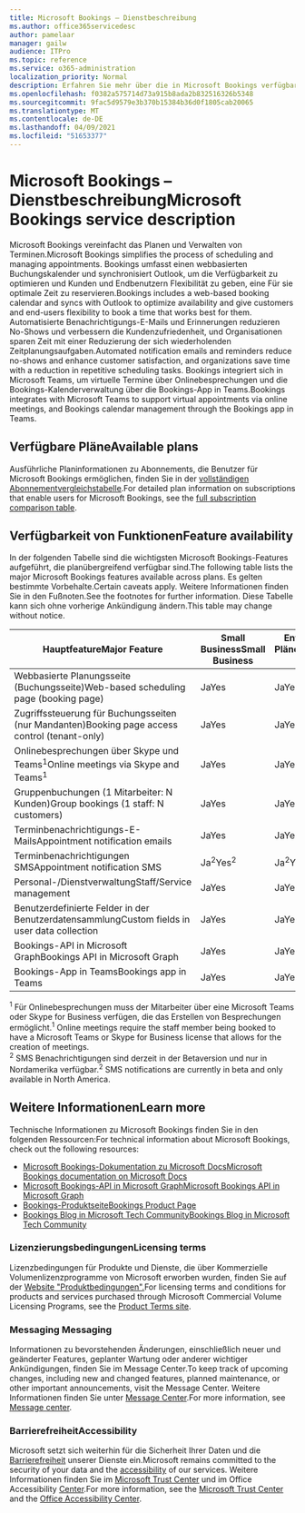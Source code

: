 ```yaml
---
title: Microsoft Bookings – Dienstbeschreibung
ms.author: office365servicedesc
author: pamelaar
manager: gailw
audience: ITPro
ms.topic: reference
ms.service: o365-administration
localization_priority: Normal
description: Erfahren Sie mehr über die in Microsoft Bookings verfügbaren Planoptionen und Features.
ms.openlocfilehash: f0382a575714d73a915b8ada2b832516326b5348
ms.sourcegitcommit: 9fac5d9579e3b370b15384b36d0f1805cab20065
ms.translationtype: MT
ms.contentlocale: de-DE
ms.lasthandoff: 04/09/2021
ms.locfileid: "51653377"
---
```

# <a name="microsoft-bookings-service-description"></a><span data-ttu-id="07ef8-103">Microsoft Bookings – Dienstbeschreibung</span><span class="sxs-lookup"><span data-stu-id="07ef8-103">Microsoft Bookings service description</span></span>

<span data-ttu-id="07ef8-104">Microsoft Bookings vereinfacht das Planen und Verwalten von Terminen.</span><span class="sxs-lookup"><span data-stu-id="07ef8-104">Microsoft Bookings simplifies the process of scheduling and managing appointments.</span></span> <span data-ttu-id="07ef8-105">Bookings umfasst einen webbasierten Buchungskalender und synchronisiert Outlook, um die Verfügbarkeit zu optimieren und Kunden und Endbenutzern Flexibilität zu geben, eine Für sie optimale Zeit zu reservieren.</span><span class="sxs-lookup"><span data-stu-id="07ef8-105">Bookings includes a web-based booking calendar and syncs with Outlook to optimize availability and give customers and end-users flexibility to book a time that works best for them.</span></span> <span data-ttu-id="07ef8-106">Automatisierte Benachrichtigungs-E-Mails und Erinnerungen reduzieren No-Shows und verbessern die Kundenzufriedenheit, und Organisationen sparen Zeit mit einer Reduzierung der sich wiederholenden Zeitplanungsaufgaben.</span><span class="sxs-lookup"><span data-stu-id="07ef8-106">Automated notification emails and reminders reduce no-shows and enhance customer satisfaction, and organizations save time with a reduction in repetitive scheduling tasks.</span></span> <span data-ttu-id="07ef8-107">Bookings integriert sich in Microsoft Teams, um virtuelle Termine über Onlinebesprechungen und die Bookings-Kalenderverwaltung über die Bookings-App in Teams.</span><span class="sxs-lookup"><span data-stu-id="07ef8-107">Bookings integrates with Microsoft Teams to support virtual appointments via online meetings, and Bookings calendar management through the Bookings app in Teams.</span></span>

## <a name="available-plans"></a><span data-ttu-id="07ef8-108">Verfügbare Pläne</span><span class="sxs-lookup"><span data-stu-id="07ef8-108">Available plans</span></span>

<span data-ttu-id="07ef8-109">Ausführliche Planinformationen zu Abonnements, die Benutzer für Microsoft Bookings ermöglichen, finden Sie in der  [vollständigen Abonnementvergleichstabelle](https://go.microsoft.com/fwlink/?linkid=2139145).</span><span class="sxs-lookup"><span data-stu-id="07ef8-109">For detailed plan information on subscriptions that enable users for Microsoft Bookings, see the  [full subscription comparison table](https://go.microsoft.com/fwlink/?linkid=2139145).</span></span>

## <a name="feature-availability"></a><span data-ttu-id="07ef8-110">Verfügbarkeit von Funktionen</span><span class="sxs-lookup"><span data-stu-id="07ef8-110">Feature availability</span></span>

<span data-ttu-id="07ef8-111">In der folgenden Tabelle sind die wichtigsten Microsoft Bookings-Features aufgeführt, die planübergreifend verfügbar sind.</span><span class="sxs-lookup"><span data-stu-id="07ef8-111">The following table lists the major Microsoft Bookings features available across plans.</span></span> <span data-ttu-id="07ef8-112">Es gelten bestimmte Vorbehalte.</span><span class="sxs-lookup"><span data-stu-id="07ef8-112">Certain caveats apply.</span></span> <span data-ttu-id="07ef8-113">Weitere Informationen finden Sie in den Fußnoten.</span><span class="sxs-lookup"><span data-stu-id="07ef8-113">See the footnotes for further information.</span></span> <span data-ttu-id="07ef8-114">Diese Tabelle kann sich ohne vorherige Ankündigung ändern.</span><span class="sxs-lookup"><span data-stu-id="07ef8-114">This table may change without notice.</span></span>

| <span data-ttu-id="07ef8-115">Hauptfeature</span><span class="sxs-lookup"><span data-stu-id="07ef8-115">Major Feature</span></span> | <span data-ttu-id="07ef8-116">Small Business</span><span class="sxs-lookup"><span data-stu-id="07ef8-116">Small Business</span></span> | <span data-ttu-id="07ef8-117">Enterprise-Pläne</span><span class="sxs-lookup"><span data-stu-id="07ef8-117">Enterprise plans</span></span> | <span data-ttu-id="07ef8-118">GCC</span><span class="sxs-lookup"><span data-stu-id="07ef8-118">GCC</span></span> | <span data-ttu-id="07ef8-119">GCC – hoch</span><span class="sxs-lookup"><span data-stu-id="07ef8-119">GCC-High</span></span> | <span data-ttu-id="07ef8-120">DOD</span><span class="sxs-lookup"><span data-stu-id="07ef8-120">DOD</span></span> | <span data-ttu-id="07ef8-121">Bildung</span><span class="sxs-lookup"><span data-stu-id="07ef8-121">Education</span></span> |
| --- | --- | --- | --- | --- | --- | --- |
| <span data-ttu-id="07ef8-122">Webbasierte Planungsseite (Buchungsseite)</span><span class="sxs-lookup"><span data-stu-id="07ef8-122">Web-based scheduling page (booking page)</span></span> | <span data-ttu-id="07ef8-123">Ja</span><span class="sxs-lookup"><span data-stu-id="07ef8-123">Yes</span></span> | <span data-ttu-id="07ef8-124">Ja</span><span class="sxs-lookup"><span data-stu-id="07ef8-124">Yes</span></span> | <span data-ttu-id="07ef8-125">Ja</span><span class="sxs-lookup"><span data-stu-id="07ef8-125">Yes</span></span> | <span data-ttu-id="07ef8-126">Nein</span><span class="sxs-lookup"><span data-stu-id="07ef8-126">No</span></span> | <span data-ttu-id="07ef8-127">Nein</span><span class="sxs-lookup"><span data-stu-id="07ef8-127">No</span></span> | <span data-ttu-id="07ef8-128">Ja</span><span class="sxs-lookup"><span data-stu-id="07ef8-128">Yes</span></span> |
| <span data-ttu-id="07ef8-129">Zugriffssteuerung für Buchungsseiten (nur Mandanten)</span><span class="sxs-lookup"><span data-stu-id="07ef8-129">Booking page access control (tenant-only)</span></span> | <span data-ttu-id="07ef8-130">Ja</span><span class="sxs-lookup"><span data-stu-id="07ef8-130">Yes</span></span> | <span data-ttu-id="07ef8-131">Ja</span><span class="sxs-lookup"><span data-stu-id="07ef8-131">Yes</span></span> | <span data-ttu-id="07ef8-132">Ja</span><span class="sxs-lookup"><span data-stu-id="07ef8-132">Yes</span></span> | <span data-ttu-id="07ef8-133">Nein</span><span class="sxs-lookup"><span data-stu-id="07ef8-133">No</span></span> | <span data-ttu-id="07ef8-134">Nein</span><span class="sxs-lookup"><span data-stu-id="07ef8-134">No</span></span> | <span data-ttu-id="07ef8-135">Ja</span><span class="sxs-lookup"><span data-stu-id="07ef8-135">Yes</span></span> |
| <span data-ttu-id="07ef8-136">Onlinebesprechungen über Skype und Teams<sup>1</sup></span><span class="sxs-lookup"><span data-stu-id="07ef8-136">Online meetings via Skype and Teams<sup>1</sup></span></span> <br/> | <span data-ttu-id="07ef8-137">Ja</span><span class="sxs-lookup"><span data-stu-id="07ef8-137">Yes</span></span> | <span data-ttu-id="07ef8-138">Ja</span><span class="sxs-lookup"><span data-stu-id="07ef8-138">Yes</span></span> | <span data-ttu-id="07ef8-139">Ja</span><span class="sxs-lookup"><span data-stu-id="07ef8-139">Yes</span></span> | <span data-ttu-id="07ef8-140">Nein</span><span class="sxs-lookup"><span data-stu-id="07ef8-140">No</span></span> | <span data-ttu-id="07ef8-141">Nein</span><span class="sxs-lookup"><span data-stu-id="07ef8-141">No</span></span> | <span data-ttu-id="07ef8-142">Ja</span><span class="sxs-lookup"><span data-stu-id="07ef8-142">Yes</span></span> |
| <span data-ttu-id="07ef8-143">Gruppenbuchungen (1 Mitarbeiter: N Kunden)</span><span class="sxs-lookup"><span data-stu-id="07ef8-143">Group bookings (1 staff: N customers)</span></span> | <span data-ttu-id="07ef8-144">Ja</span><span class="sxs-lookup"><span data-stu-id="07ef8-144">Yes</span></span> | <span data-ttu-id="07ef8-145">Ja</span><span class="sxs-lookup"><span data-stu-id="07ef8-145">Yes</span></span> | <span data-ttu-id="07ef8-146">Ja</span><span class="sxs-lookup"><span data-stu-id="07ef8-146">Yes</span></span> | <span data-ttu-id="07ef8-147">Nein</span><span class="sxs-lookup"><span data-stu-id="07ef8-147">No</span></span> | <span data-ttu-id="07ef8-148">Nein</span><span class="sxs-lookup"><span data-stu-id="07ef8-148">No</span></span> | <span data-ttu-id="07ef8-149">Ja</span><span class="sxs-lookup"><span data-stu-id="07ef8-149">Yes</span></span> |
| <span data-ttu-id="07ef8-150">Terminbenachrichtigungs-E-Mails</span><span class="sxs-lookup"><span data-stu-id="07ef8-150">Appointment notification emails</span></span> | <span data-ttu-id="07ef8-151">Ja</span><span class="sxs-lookup"><span data-stu-id="07ef8-151">Yes</span></span> | <span data-ttu-id="07ef8-152">Ja</span><span class="sxs-lookup"><span data-stu-id="07ef8-152">Yes</span></span> | <span data-ttu-id="07ef8-153">Ja</span><span class="sxs-lookup"><span data-stu-id="07ef8-153">Yes</span></span> | <span data-ttu-id="07ef8-154">Nein</span><span class="sxs-lookup"><span data-stu-id="07ef8-154">No</span></span> | <span data-ttu-id="07ef8-155">Nein</span><span class="sxs-lookup"><span data-stu-id="07ef8-155">No</span></span> | <span data-ttu-id="07ef8-156">Ja</span><span class="sxs-lookup"><span data-stu-id="07ef8-156">Yes</span></span> |
| <span data-ttu-id="07ef8-157">Terminbenachrichtigungen SMS</span><span class="sxs-lookup"><span data-stu-id="07ef8-157">Appointment notification SMS</span></span> | <span data-ttu-id="07ef8-158">Ja<sup>2</sup></span><span class="sxs-lookup"><span data-stu-id="07ef8-158">Yes<sup>2</sup></span></span> <br/> | <span data-ttu-id="07ef8-159">Ja<sup>2</sup></span><span class="sxs-lookup"><span data-stu-id="07ef8-159">Yes<sup>2</sup></span></span> <br/> | <span data-ttu-id="07ef8-160">Ja<sup>2</sup></span><span class="sxs-lookup"><span data-stu-id="07ef8-160">Yes<sup>2</sup></span></span> <br/> | <span data-ttu-id="07ef8-161">Nein</span><span class="sxs-lookup"><span data-stu-id="07ef8-161">No</span></span> | <span data-ttu-id="07ef8-162">Nein</span><span class="sxs-lookup"><span data-stu-id="07ef8-162">No</span></span> | <span data-ttu-id="07ef8-163">Ja</span><span class="sxs-lookup"><span data-stu-id="07ef8-163">Yes</span></span> |
| <span data-ttu-id="07ef8-164">Personal-/Dienstverwaltung</span><span class="sxs-lookup"><span data-stu-id="07ef8-164">Staff/Service management</span></span> | <span data-ttu-id="07ef8-165">Ja</span><span class="sxs-lookup"><span data-stu-id="07ef8-165">Yes</span></span> | <span data-ttu-id="07ef8-166">Ja</span><span class="sxs-lookup"><span data-stu-id="07ef8-166">Yes</span></span> | <span data-ttu-id="07ef8-167">Ja</span><span class="sxs-lookup"><span data-stu-id="07ef8-167">Yes</span></span> | <span data-ttu-id="07ef8-168">Nein</span><span class="sxs-lookup"><span data-stu-id="07ef8-168">No</span></span> | <span data-ttu-id="07ef8-169">Nein</span><span class="sxs-lookup"><span data-stu-id="07ef8-169">No</span></span> | <span data-ttu-id="07ef8-170">Ja</span><span class="sxs-lookup"><span data-stu-id="07ef8-170">Yes</span></span> |
| <span data-ttu-id="07ef8-171">Benutzerdefinierte Felder in der Benutzerdatensammlung</span><span class="sxs-lookup"><span data-stu-id="07ef8-171">Custom fields in user data collection</span></span> | <span data-ttu-id="07ef8-172">Ja</span><span class="sxs-lookup"><span data-stu-id="07ef8-172">Yes</span></span> | <span data-ttu-id="07ef8-173">Ja</span><span class="sxs-lookup"><span data-stu-id="07ef8-173">Yes</span></span> | <span data-ttu-id="07ef8-174">Ja</span><span class="sxs-lookup"><span data-stu-id="07ef8-174">Yes</span></span> | <span data-ttu-id="07ef8-175">Nein</span><span class="sxs-lookup"><span data-stu-id="07ef8-175">No</span></span> | <span data-ttu-id="07ef8-176">Nein</span><span class="sxs-lookup"><span data-stu-id="07ef8-176">No</span></span> | <span data-ttu-id="07ef8-177">Ja</span><span class="sxs-lookup"><span data-stu-id="07ef8-177">Yes</span></span> |
| <span data-ttu-id="07ef8-178">Bookings-API in Microsoft Graph</span><span class="sxs-lookup"><span data-stu-id="07ef8-178">Bookings API in Microsoft Graph</span></span> | <span data-ttu-id="07ef8-179">Ja</span><span class="sxs-lookup"><span data-stu-id="07ef8-179">Yes</span></span> | <span data-ttu-id="07ef8-180">Ja</span><span class="sxs-lookup"><span data-stu-id="07ef8-180">Yes</span></span> | <span data-ttu-id="07ef8-181">Nein</span><span class="sxs-lookup"><span data-stu-id="07ef8-181">No</span></span> | <span data-ttu-id="07ef8-182">Nein</span><span class="sxs-lookup"><span data-stu-id="07ef8-182">No</span></span> | <span data-ttu-id="07ef8-183">Nein</span><span class="sxs-lookup"><span data-stu-id="07ef8-183">No</span></span> | <span data-ttu-id="07ef8-184">Ja</span><span class="sxs-lookup"><span data-stu-id="07ef8-184">Yes</span></span> |
| <span data-ttu-id="07ef8-185">Bookings-App in Teams</span><span class="sxs-lookup"><span data-stu-id="07ef8-185">Bookings app in Teams</span></span> | <span data-ttu-id="07ef8-186">Ja</span><span class="sxs-lookup"><span data-stu-id="07ef8-186">Yes</span></span> | <span data-ttu-id="07ef8-187">Ja</span><span class="sxs-lookup"><span data-stu-id="07ef8-187">Yes</span></span> | <span data-ttu-id="07ef8-188">Nein</span><span class="sxs-lookup"><span data-stu-id="07ef8-188">No</span></span> | <span data-ttu-id="07ef8-189">Nein</span><span class="sxs-lookup"><span data-stu-id="07ef8-189">No</span></span> | <span data-ttu-id="07ef8-190">Nein</span><span class="sxs-lookup"><span data-stu-id="07ef8-190">No</span></span> | <span data-ttu-id="07ef8-191">Ja</span><span class="sxs-lookup"><span data-stu-id="07ef8-191">Yes</span></span> |

<span data-ttu-id="07ef8-192"><sup>1</sup> Für Onlinebesprechungen muss der Mitarbeiter über eine Microsoft Teams oder Skype for Business verfügen, die das Erstellen von Besprechungen ermöglicht.</span><span class="sxs-lookup"><span data-stu-id="07ef8-192"><sup>1</sup> Online meetings require the staff member being booked to have a Microsoft Teams or Skype for Business license that allows for the creation of meetings.</span></span>
<br/><span data-ttu-id="07ef8-193"><sup>2</sup> SMS Benachrichtigungen sind derzeit in der Betaversion und nur in Nordamerika verfügbar.</span><span class="sxs-lookup"><span data-stu-id="07ef8-193"><sup>2</sup> SMS notifications are currently in beta and only available in North America.</span></span>

## <a name="learn-more"></a><span data-ttu-id="07ef8-194">Weitere Informationen</span><span class="sxs-lookup"><span data-stu-id="07ef8-194">Learn more</span></span>

<span data-ttu-id="07ef8-195">Technische Informationen zu Microsoft Bookings finden Sie in den folgenden Ressourcen:</span><span class="sxs-lookup"><span data-stu-id="07ef8-195">For technical information about Microsoft Bookings, check out the following resources:</span></span>

- [<span data-ttu-id="07ef8-196">Microsoft Bookings-Dokumentation zu Microsoft Docs</span><span class="sxs-lookup"><span data-stu-id="07ef8-196">Microsoft Bookings documentation on Microsoft Docs</span></span>](/microsoft-365/bookings/bookings-overview?view=o365-worldwide)
- [<span data-ttu-id="07ef8-197">Microsoft Bookings-API in Microsoft Graph</span><span class="sxs-lookup"><span data-stu-id="07ef8-197">Microsoft Bookings API in Microsoft Graph</span></span>](/graph/api/resources/booking-api-overview?view=graph-rest-beta)
- [<span data-ttu-id="07ef8-198">Bookings-Produktseite</span><span class="sxs-lookup"><span data-stu-id="07ef8-198">Bookings Product Page</span></span>](https://www.microsoft.com/microsoft-365/business/scheduling-and-booking-app)
- [<span data-ttu-id="07ef8-199">Bookings Blog in Microsoft Tech Community</span><span class="sxs-lookup"><span data-stu-id="07ef8-199">Bookings Blog in Microsoft Tech Community</span></span>](https://techcommunity.microsoft.com/t5/microsoft-bookings-blog/bg-p/Office365BusinessAppsBlog)

### <a name="licensing-terms"></a><span data-ttu-id="07ef8-200">Lizenzierungsbedingungen</span><span class="sxs-lookup"><span data-stu-id="07ef8-200">Licensing terms</span></span>

<span data-ttu-id="07ef8-201">Lizenzbedingungen für Produkte und Dienste, die über Kommerzielle Volumenlizenzprogramme von Microsoft erworben wurden, finden Sie auf der [Website "Produktbedingungen".](https://www.microsoft.com/microsoft-365)</span><span class="sxs-lookup"><span data-stu-id="07ef8-201">For licensing terms and conditions for products and services purchased through Microsoft Commercial Volume Licensing Programs, see the [Product Terms site](https://www.microsoft.com/microsoft-365).</span></span>

### <a name="messaging"></a><span data-ttu-id="07ef8-202">Messaging </span><span class="sxs-lookup"><span data-stu-id="07ef8-202">Messaging</span></span>

<span data-ttu-id="07ef8-203">Informationen zu bevorstehenden Änderungen, einschließlich neuer und geänderter Features, geplanter Wartung oder anderer wichtiger Ankündigungen, finden Sie im Message Center.</span><span class="sxs-lookup"><span data-stu-id="07ef8-203">To keep track of upcoming changes, including new and changed features, planned maintenance, or other important announcements, visit the Message Center.</span></span> <span data-ttu-id="07ef8-204">Weitere Informationen finden Sie unter [Message Center](/microsoft-365/admin/manage/message-center).</span><span class="sxs-lookup"><span data-stu-id="07ef8-204">For more information, see [Message center](/microsoft-365/admin/manage/message-center).</span></span>

### <a name="accessibility"></a><span data-ttu-id="07ef8-205">Barrierefreiheit</span><span class="sxs-lookup"><span data-stu-id="07ef8-205">Accessibility</span></span>

<span data-ttu-id="07ef8-206">Microsoft setzt sich weiterhin für die Sicherheit Ihrer Daten und die [Barrierefreiheit](https://www.microsoft.com/trust-center/compliance/accessibility) unserer Dienste ein.</span><span class="sxs-lookup"><span data-stu-id="07ef8-206">Microsoft remains committed to the security of your data and the [accessibility](https://www.microsoft.com/trust-center/compliance/accessibility) of our services.</span></span> <span data-ttu-id="07ef8-207">Weitere Informationen finden Sie im [Microsoft Trust Center](https://www.microsoft.com/trust-center) und im Office Accessibility [Center](https://support.office.com/article/ecab0fcf-d143-4fe8-a2ff-6cd596bddc6d).</span><span class="sxs-lookup"><span data-stu-id="07ef8-207">For more information, see the [Microsoft Trust Center](https://www.microsoft.com/trust-center) and the [Office Accessibility Center](https://support.office.com/article/ecab0fcf-d143-4fe8-a2ff-6cd596bddc6d).</span></span>